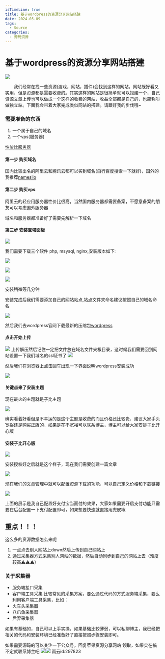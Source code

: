 ```yaml
---
isTimeLine: true
title: 基于wordpress的资源分享网站搭建
date: 2024-05-09
tags:
  - Source
categories:
  - 源码资源
---
```

# 基于wordpress的资源分享网站搭建
![](https://cdn.jsdelivr.net/gh/xfy196/images@main/2024%2F06%2F25%2F11-27-23-cc9e7e334ad2daadbd97f7a2c747e2ef-20240625112721-67d102.png)

&emsp;&emsp;我们经常在找一些资源(游戏，网站，插件)会找到这样的网站，网站既好看又实用，但是资源都是需要收费的。其实这样的网站是很简单就可以搭建一个，自己资源文章上传也可以做成一个这样的收费的网站，收益全部都是自己的，也简称叫做独立站。下面我会带着大家完成类似网站的搭建。请跟好我的步伐哦~

### 需要准备的东西
1. 一个属于自己的域名
2. 一个vps(服务器)

[性价比服务器](https://www.rainyun.com/Mjk3ODIz_)

#### 第一步 购买域名

国内比较出名的阿里云和腾讯云都可以买到域名(自行百度搜索一下就好)，国外的我推荐[namesilo](https://namesilo.com)

#### 第二步 购买vps

阿里云的轻应用服务器性价比很高，当然国内服务器都需要备案，不愿意备案的朋友可以考虑国外服务器

域名和服务器都准备好了需要先解析一下域名

#### 第三步 安装宝塔面板

![](https://cdn.jsdelivr.net/gh/xfy196/images@main/2024%2F06%2F25%2F11-44-19-0401923ea5b53f6089d92b3dfc904726-20240625114418-c4145a.png)

我们需要下载三个软件 php, msysql, nginx,安装版本如下:

![](https://cdn.jsdelivr.net/gh/xfy196/images@main/2024%2F06%2F25%2F13-37-21-b3482c8fe0bcfa947c6203e9e10ea08e-20240625133720-7639ef.png)

![](https://cdn.jsdelivr.net/gh/xfy196/images@main/2024%2F06%2F25%2F13-38-30-71381b3fb268a67423811588d1bd466d-20240625133830-8b412e.png)

![](https://cdn.jsdelivr.net/gh/xfy196/images@main/2024%2F06%2F25%2F13-39-06-bdefd4039a777b803169acab15909a88-20240625133906-d3a164.png)

安装稍微等几分钟

安装完成后我们需要添加自己的网站站点,站点文件夹命名建议按照自己的域名命名

![](https://cdn.jsdelivr.net/gh/xfy196/images@main/2024%2F06%2F25%2F13-41-52-8f25dfccb94cda9a024fd54762b04d55-20240625134151-6c522f.png)

然后我们去wordpress官网下载最新的压缩包[wordpress](https://cn.wordpress.org/download/)

#### 点击开始上传
![](https://cdn.jsdelivr.net/gh/xfy196/images@main/2024%2F06%2F25%2F13-48-55-0c88ef8f02ba61d268e16b998abcd708-20240625134854-db3c8b.png)
上传解压然后记住一定把文件放在域名文件夹根目录，这时候我们需要回到网站设置一下我们域名的ssl证书了
![](https://cdn.jsdelivr.net/gh/xfy196/images@main/2024%2F06%2F25%2F13-50-42-3734bb22c183ae3c2debc9af20b582d0-20240625135041-fc5a62.png)

然后我们在浏览器上点击回车出现一下界面说明wordpress安装成功

![](https://cdn.jsdelivr.net/gh/xfy196/images@main/2024%2F06%2F25%2F14-06-33-3ac968320dcbcfcd9397a698240c3876-20240625140632-21ef43.png)

#### 关键点来了安装主题

现在最火的主题就是子比主题

![](https://cdn.jsdelivr.net/gh/xfy196/images@main/2024%2F06%2F25%2F15-16-50-82050512f13214bd86b61a859eb0b4a6-20240625151648-0a8a62.png)

确实看着好看但是不幸运的是这个主题是收费的而且价格还比较贵，建议大家手头宽裕还是购买正版的，如果是在不宽裕可以联系博主，博主可以给大家安排子比开心版

#### 安装子比开心版

![](https://cdn.jsdelivr.net/gh/xfy196/images@main/2024%2F06%2F25%2F15-20-34-f0e5aab11d6405277c45b83bec8839cc-20240625152033-593e94.png)

安装授权好之后就是这个样子，现在我们需要创建一篇文章

![](https://cdn.jsdelivr.net/gh/xfy196/images@main/2024%2F06%2F25%2F15-33-42-a250b5ed56940e43adead1195db0815e-20240625153341-1dd6d1.png)

现在我们的文章管理中就可以配置资源下载的功能，可以自己定义价格和下载链接

![](https://cdn.jsdelivr.net/gh/xfy196/images@main/2024%2F06%2F25%2F15-39-39-dcff3c20a60164daf5c85d2c743e0c45-20240625153938-685b5a.png)

上面的展示是我自己配置好支付宝当面付的效果，大家如果需要开启支付功能只需要在后台配置一下支付配置即可，如果想要快速就直接用虎皮椒

## 重点！！！
这么多的资源数据怎么来呢
1. 一点点去别人网站上down然后上传到自己网站上
2. 通过采集器方式采集别人网站的数据，然后自动同步到自己的网站上去（难度较高⚠️⚠️⚠️）

### 关于采集器
- 服务端接口采集
- 客户端工具采集
比较常见的采集方案，要么通过代码的方式服务端采集，要么利用客户端工具采集，比如：
- 火车头采集器
- 八爪鱼采集器
- 后羿采集器

如果有基础的，自己可以上手实操，如果基础比较薄弱，可以私聊博主，我已经把相关的代码和安装环境已经准备好了直接按照步骤安装即可。

如果需要源码的可以关注一下公众号，回复苹果资源分享网站 领取，如果实在搞不定就联系博主吧
![](https://cdn.jsdelivr.net/gh/xfy196/images@main/2024%2F04%2F16%2F19-45-53-6d3e9c8982872e473335b7555c86d3ce-%E5%85%AC%E4%BC%97%E5%8F%B7-3ff56f.jpg)![](https://cdn.jsdelivr.net/gh/xfy196/images@main/2024%2F04%2F16%2F19-46-02-6cb477bc19b8eb6ef1f3165c176c9922-%E5%BE%AE%E4%BF%A1%E5%8F%B7-9d9b97.jpg)
雨云id:297823